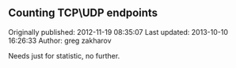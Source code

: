 ##  Counting TCP\\UDP endpoints

Originally published: 2012-11-19 08:35:07
Last updated: 2013-10-10 16:26:33
Author: greg zakharov

Needs just for statistic, no further.